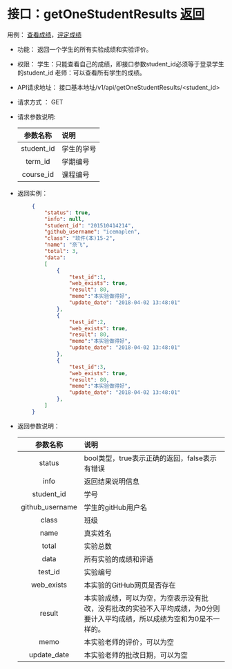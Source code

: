 # 接口：getOneStudentResults  [返回](../README.md)
用例： [查看成绩](../用例/查看成绩.md)，[评定成绩](../用例/评定成绩.md)

- 功能：
    返回一个学生的所有实验成绩和实验评价。
    
- 权限：
    学生：只能查看自己的成绩，即接口参数student_id必须等于登录学生的student_id
    老师：可以查看所有学生的成绩。
    
- API请求地址： 
    接口基本地址/v1/api/getOneStudentResults/<student_id>

- 请求方式 ：
    GET

- 请求参数说明:        

  |参数名称|说明|
  |:---------:|:--------------------------------------------------------|      
  |student_id|学生的学号|
  |term_id|学期编号|
  |course_id|课程编号|
    
- 返回实例：
``` json
        {         
            "status": true,
            "info": null,    
            "student_id": "201510414214", 
            "github_username": "icemaplen", 
            "class": "软件(本)15-2", 
            "name": "奈飞", 
            "total": 3,       
            "data": 
            [
                {
                    "test_id":1,
                    "web_exists": true, 
                    "result": 80, 
                    "memo":"本实验做得好",
                    "update_date": "2018-04-02 13:48:01"
                }, 
                {
                    "test_id":2,
                    "web_exists": true, 
                    "result": 80, 
                    "memo":"本实验做得好",
                    "update_date": "2018-04-02 13:48:01"
                }, 
                {
                    "test_id":3,
                    "web_exists": true, 
                    "result": 80, 
                    "memo":"本实验做得好",
                    "update_date": "2018-04-02 13:48:01"
                }, 
            ] 
        }
```
- 返回参数说明：    
 
  |参数名称|说明|
  |:---------:|:--------------------------------------------------------|      
  |status|bool类型，true表示正确的返回，false表示有错误|
  |info|返回结果说明信息|
  |student_id|学号|
  |github_username|学生的gitHub用户名|
  |class|班级|
  |name|真实姓名|   
  |total|实验总数|   
  |data|所有实验的成绩和评语|
  |test_id|实验编号|
  |web_exists|本实验的GitHub网页是否存在|
  |result|本实验成绩，可以为空，为空表示没有批改，没有批改的实验不入平均成绩，为0分则要计入平均成绩，所以成绩为空和为0是不一样的。|
  |memo|本实验老师的评价，可以为空|
  |update_date|本实验老师的批改日期，可以为空|


